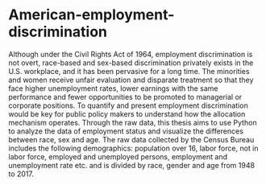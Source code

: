 # American-employment-discrimination
Although under the Civil Rights Act of 1964, employment discrimination is not overt, race-based and sex-based discrimination privately exists in the U.S. workplace, and it has been pervasive for a long time. The minorities and women receive unfair evaluation and disparate treatment so that they face higher unemployment rates, lower earnings with the same performance and fewer opportunities to be promoted to managerial or corporate positions. To quantify and present employment discrimination would be key for public policy makers to understand how the allocation mechanism operates. Through the raw data, this thesis aims to use Python to analyze the data of employment status and visualize the differences between race, sex and age. The raw data collected by the Census Bureau includes the following demographics: population over 16, labor force, not in labor force, employed and unemployed persons, employment and unemployment rate etc. and is divided by race, gender and age from 1948 to 2017.
